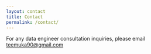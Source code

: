 ```yaml
---
layout: contact
title: Contact
permalink: /contact/
---
```


For any data engineer consultation inquiries, please email teemuka90@gmail.com
